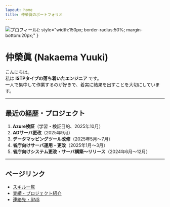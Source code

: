 ```yaml
---
layout: home
title: 仲榮眞のポートフォリオ
---
```


![プロフィール](assets/images/profile.jpg){: style="width:150px; border-radius:50%; margin-bottom:20px;" }

# 仲榮眞 (Nakaema Yuuki)

こんにちは。  
私は **ISTPタイプの落ち着いたエンジニア** です。  
一人で集中して作業するのが好きで、着実に結果を出すことを大切にしています。

---

## 最近の経歴・プロジェクト
1. **Azure検証**（学習・検証目的、2025年10月）
2. **ADサーバ更改**（2025年9月）
3. **データマッピングツール改修**（2025年5月～7月）
4. **省庁向けサーバ運用・更改**（2025年1月～3月）
5. **省庁向けシステム更改・サーバ構築～リリース**（2024年6月～12月）

---

## ページリンク
- [スキル一覧](./skills/)  
- [実績・プロジェクト紹介](./projects/)  
- [連絡先・SNS](./contact/)

